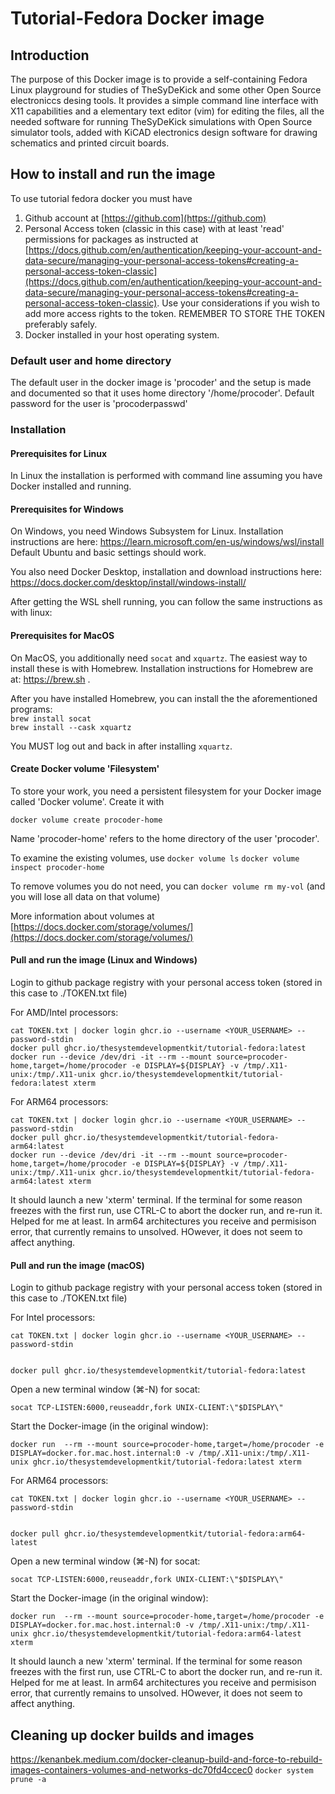 # Tutorial-Fedora Docker image

## Introduction
The purpose of this Docker image is to provide a self-containing Fedora Linux
playground for studies of TheSyDeKick and some other Open Source electroniccs 
desing tools. It provides a simple command line interface with X11 capabilities
and a elementary text editor (vim) for editing the files, all the needed software 
for running TheSyDeKick simulations with Open Source simulator tools, added with KiCAD 
electronics design software for drawing schematics and printed circuit boards.    

## How to install and run the image 
To use tutorial fedora docker you  must have

  1. Github account at [https://github.com](https://github.com)
  2. Personal Access token (classic in this case) with at least 'read'
     permissions for packages as instructed at
     [https://docs.github.com/en/authentication/keeping-your-account-and-data-secure/managing-your-personal-access-tokens#creating-a-personal-access-token-classic](https://docs.github.com/en/authentication/keeping-your-account-and-data-secure/managing-your-personal-access-tokens#creating-a-personal-access-token-classic).
     Use your considerations if you wish to add more access rights to the
     token. REMEMBER TO STORE THE TOKEN preferably safely. 
  4. Docker installed in your host operating system.

### Default user and home directory
The default user in the docker image is 'procoder' and the setup is made and documented so that 
it uses home directory '/home/procoder'. Default password for the user is 'procoderpasswd'

### Installation
#### Prerequisites for Linux
In Linux the installation is performed with command line assuming you have Docker installed and running.

#### Prerequisites for Windows
On Windows, you need Windows Subsystem for Linux. Installation instructions are here: https://learn.microsoft.com/en-us/windows/wsl/install
Default Ubuntu and basic settings should work.

You also need Docker Desktop, installation and download instructions here: https://docs.docker.com/desktop/install/windows-install/


After getting the WSL shell running, you can follow the same instructions as with linux:

#### Prerequisites for MacOS
On MacOS, you additionally need `socat` and `xquartz`. The easiest way to install these is with Homebrew. Installation instructions for Homebrew are at: https://brew.sh .

After you have installed Homebrew, you can install the the aforementioned programs:   
`brew install socat`  
`brew install --cask xquartz`  

You MUST log out and back in after installing `xquartz`.


#### Create Docker volume 'Filesystem'
To store your work, you need a persistent filesystem for your Docker image called 'Docker volume'.
Create it with

`docker volume create procoder-home`

Name 'procoder-home' refers to the home directory of the user 'procoder'.

To examine the existing volumes, use
`docker volume ls`
`docker volume inspect procoder-home`

To remove volumes you do not need, you can
`docker volume rm my-vol` (and you  will lose all data on that volume)

More information about volumes at [https://docs.docker.com/storage/volumes/](https://docs.docker.com/storage/volumes/)

#### Pull and run the image (Linux and Windows)
Login to github package registry with your personal access token (stored in this case to ./TOKEN.txt 
file)

For AMD/Intel processors:
```
cat TOKEN.txt | docker login ghcr.io --username <YOUR_USERNAME> --password-stdin
docker pull ghcr.io/thesystemdevelopmentkit/tutorial-fedora:latest
docker run --device /dev/dri -it --rm --mount source=procoder-home,target=/home/procoder -e DISPLAY=${DISPLAY} -v /tmp/.X11-unix:/tmp/.X11-unix ghcr.io/thesystemdevelopmentkit/tutorial-fedora:latest xterm
```

For ARM64 processors:
```
cat TOKEN.txt | docker login ghcr.io --username <YOUR_USERNAME> --password-stdin
docker pull ghcr.io/thesystemdevelopmentkit/tutorial-fedora-arm64:latest
docker run --device /dev/dri -it --rm --mount source=procoder-home,target=/home/procoder -e DISPLAY=${DISPLAY} -v /tmp/.X11-unix:/tmp/.X11-unix ghcr.io/thesystemdevelopmentkit/tutorial-fedora-arm64:latest xterm
```

It should launch a new 'xterm' terminal. If the terminal for some reason freezes with the first run, use CTRL-C to abort the docker run, and re-run it. Helped for me at least.
In arm64 architectures you receive and permisison error, that currently remains to unsolved. HOwever, it does not seem to affect anything.


#### Pull and run the image (macOS)
Login to github package registry with your personal access token (stored in this case to ./TOKEN.txt 
file)

For Intel processors:
```
cat TOKEN.txt | docker login ghcr.io --username <YOUR_USERNAME> --password-stdin


docker pull ghcr.io/thesystemdevelopmentkit/tutorial-fedora:latest
```
Open a new terminal window (⌘-N) for socat:
```
socat TCP-LISTEN:6000,reuseaddr,fork UNIX-CLIENT:\"$DISPLAY\"
```
Start the Docker-image (in the original window):
```
docker run  --rm --mount source=procoder-home,target=/home/procoder -e DISPLAY=docker.for.mac.host.internal:0 -v /tmp/.X11-unix:/tmp/.X11-unix ghcr.io/thesystemdevelopmentkit/tutorial-fedora:latest xterm
```

For ARM64 processors:
```
cat TOKEN.txt | docker login ghcr.io --username <YOUR_USERNAME> --password-stdin


docker pull ghcr.io/thesystemdevelopmentkit/tutorial-fedora:arm64-latest
```
Open a new terminal window (⌘-N) for socat:
```
socat TCP-LISTEN:6000,reuseaddr,fork UNIX-CLIENT:\"$DISPLAY\"
```
Start the Docker-image (in the original window):
```
docker run  --rm --mount source=procoder-home,target=/home/procoder -e DISPLAY=docker.for.mac.host.internal:0 -v /tmp/.X11-unix:/tmp/.X11-unix ghcr.io/thesystemdevelopmentkit/tutorial-fedora:arm64-latest xterm
```


It should launch a new 'xterm' terminal. If the terminal for some reason freezes with the first run, use CTRL-C to abort the docker run, and re-run it. Helped for me at least.
In arm64 architectures you receive and permisison error, that currently remains to unsolved. HOwever, it does not seem to affect anything.

## Cleaning up docker builds and images
https://kenanbek.medium.com/docker-cleanup-build-and-force-to-rebuild-images-containers-volumes-and-networks-dc70fd4ccec0
`docker system prune -a`



